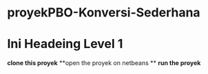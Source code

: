 # proyekPBO-Konversi-Sederhana
 


Ini Headeing Level 1
====================
**clone this proyek**
**open the proyek on netbeans **
**run the proyek**
